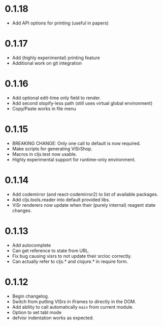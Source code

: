# 0.1.18

* Add API options for printing (useful in papers)

# 0.1.17

* Add (highly experimental) printing feature
* Additional work on git integration

# 0.1.16

* Add optional edit-time only field to render.
* Add second stopify-less path (still uses virtual global environment)
* Copy/Paste works in file menu

# 0.1.15

* BREAKING CHANGE: Only one call to default is now required.
* Make scripts for generating VISrShop.
* Macros in cljs.test now usable.
* Highly experimental support for runtime-only environment.

# 0.1.14

* Add codemirror (and react-codemirror2) to list of available packages.
* Add cljs.tools.reader into default provided libs.
* ViSr renderers now update when their (purely internal) reagent state changes.

# 0.1.13

* Add autocomplete
* Can get reference to state from URL.
* Fix bug causing visrs to not update their srcloc correctly.
* Can actually refer to cljs.* and clojure.* in require form.


# 0.1.12

* Begin changelog.
* Switch from putting VISrs in iframes to directly in the DOM.
* Add ability to call automatically `main` from current module.
* Option to set tabl mode
* defvisr indentation works as expected.
